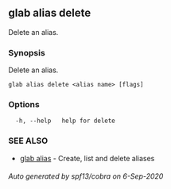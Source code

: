 ## glab alias delete

Delete an alias.

### Synopsis

Delete an alias.

```
glab alias delete <alias name> [flags]
```

### Options

```
  -h, --help   help for delete
```

### SEE ALSO

* [glab alias](glab_alias.md)	 - Create, list and delete aliases

###### Auto generated by spf13/cobra on 6-Sep-2020
